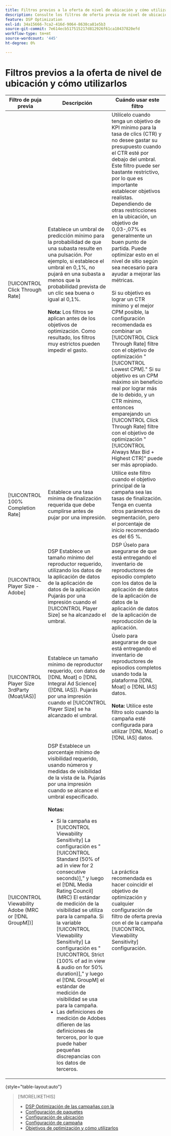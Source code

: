 ```yaml
---
title: Filtros previos a la oferta de nivel de ubicación y cómo utilizarlos
description: Consulte los filtros de oferta previa de nivel de ubicación disponibles y vea cómo utilizarlos.
feature: DSP Optimization
exl-id: 34a15666-7ca2-416d-9064-8638ca81e5b3
source-git-commit: 7e614ecb517515217d812926f61ca10437820efd
workflow-type: tm+mt
source-wordcount: '445'
ht-degree: 0%

---
```


# Filtros previos a la oferta de nivel de ubicación y cómo utilizarlos

| Filtro de puja previa | Descripción | Cuándo usar este filtro |
| ---------------| ----------- | ---------------------- |
| [!UICONTROL Click Through Rate] | Establece un umbral de predicción mínimo para la probabilidad de que una subasta resulte en una pulsación. Por ejemplo, si establece el umbral en 0,1%, no pujará en una subasta a menos que la probabilidad prevista de un clic sea buena o igual al 0,1%.<br><br><b>Nota:</b> Los filtros se aplican antes de los objetivos de optimización. Como resultado, los filtros muy estrictos pueden impedir el gasto. | Utilícelo cuando tenga un objetivo de KPI mínimo para la tasa de clics (CTR) y no desee gastar su presupuesto cuando el CTR esté por debajo del umbral. Este filtro puede ser bastante restrictivo, por lo que es importante establecer objetivos realistas. Dependiendo de otras restricciones en la ubicación, un objetivo de 0,03-,07% es generalmente un buen punto de partida. Puede optimizar esto en el nivel de sitio según sea necesario para ayudar a mejorar las métricas.<br><br>Si su objetivo es lograr un CTR mínimo y el mejor CPM posible, la configuración recomendada es combinar un [!UICONTROL Click Through Rate] filtre con el objetivo de optimización &quot;[!UICONTROL Lowest CPM].&quot; Si su objetivo es un CPM máximo sin beneficio real por lograr más de lo debido, y un CTR mínimo, entonces emparejando un [!UICONTROL Click Through Rate] filtre con el objetivo de optimización &quot;[!UICONTROL Always Max Bid + Highest CTR]&quot; puede ser más apropiado. |
| [!UICONTROL 100% Completion Rate] | Establece una tasa mínima de finalización requerida que debe cumplirse antes de pujar por una impresión. | Utilice este filtro cuando el objetivo principal de la campaña sea las tasas de finalización. Tenga en cuenta otros parámetros de segmentación, pero el porcentaje de inicio recomendado es del 65 %. |
| [!UICONTROL Player Size - Adobe] | DSP Establece un tamaño mínimo del reproductor requerido, utilizando los datos de la aplicación de datos de la aplicación de datos de la aplicación Pujarás por una impresión cuando el [!UICONTROL Player Size] se ha alcanzado el umbral. | DSP Úselo para asegurarse de que está entregando el inventario de reproductores de episodio completo con los datos de la aplicación de datos de la aplicación de datos de la aplicación de datos de la aplicación de reproducción de la aplicación. |
| [!UICONTROL Player Size 3rdParty (Moat/IAS)] | Establece un tamaño mínimo de reproductor requerido, con datos de [!DNL Moat] o [!DNL Integral Ad Science] ([!DNL IAS]). Pujarás por una impresión cuando el [!UICONTROL Player Size] se ha alcanzado el umbral. | Úselo para asegurarse de que está entregando el inventario de reproductores de episodios completos usando toda la plataforma [!DNL Moat] o [!DNL IAS] datos.<br><br><b>Nota:</b> Utilice este filtro solo cuando la campaña esté configurada para utilizar [!DNL Moat] o [!DNL IAS] datos. |
| [!UICONTROL Viewability Adobe (MRC or [!DNL GroupM])] | DSP Establece un porcentaje mínimo de visibilidad requerido, usando números y medidas de visibilidad de la vista de la. Pujarás por una impresión cuando se alcance el umbral especificado.<br><br><b>Notas:</b><ul><li>Si la campaña es [!UICONTROL Viewability Sensitivity] La configuración es &quot;[!UICONTROL Standard (50% of ad in view for 2 consecutive seconds)],&quot; y luego el [!DNL Media Rating Council] (MRC) El estándar de medición de la visibilidad se utiliza para la campaña. Si la variable [!UICONTROL Viewability Sensitivity] La configuración es &quot;[!UICONTROL Strict (100% of ad in view & audio on for 50% duration)],&quot; y luego el [!DNL GroupM] el estándar de medición de visibilidad se usa para la campaña.</li><li>Las definiciones de medición de Adobes difieren de las definiciones de terceros, por lo que puede haber pequeñas discrepancias con los datos de terceros.</li></ul> | La práctica recomendada es hacer coincidir el objetivo de optimización y cualquier configuración de filtro de oferta previa con el de la campaña [!UICONTROL Viewability Sensitivity] configuración. |

{style="table-layout:auto"}

>[!MORELIKETHIS]
>
>* [DSP Optimización de las campañas con la](optimization-how-dsp-optimizes-campaigns.md)
>* [Configuración de paquetes](/help/dsp/campaign-management/packages/package-settings.md)
>* [Configuración de ubicación](/help/dsp/campaign-management/placements/placement-settings.md)
>* [Configuración de campaña](/help/dsp/campaign-management/campaigns/campaign-settings.md)
>* [Objetivos de optimización y cómo utilizarlos](optimization-goals.md)

